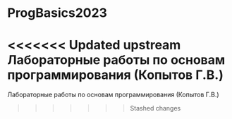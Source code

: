 # ProgBasics2023
<<<<<<< Updated upstream
Лабораторные работы по основам программирования (Копытов Г.В.)
=======
Лабораторные работы по основам программирования (Копытов Г.В.)

>>>>>>> Stashed changes

